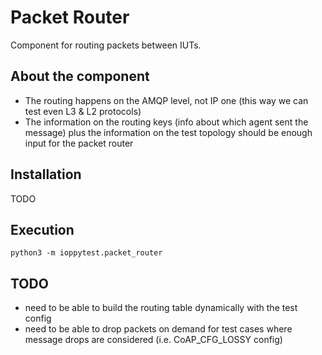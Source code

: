 # Packet Router

Component for routing packets between IUTs.

## About the component

- The routing happens on the AMQP level, not IP one (this way we can test even L3 & L2 protocols)
- The information on the routing keys (info about which agent sent the message)
plus the information on the test topology should be enough input for the packet router 

## Installation

TODO

## Execution

```
python3 -m ioppytest.packet_router
```

## TODO
- need to be able to build the routing table dynamically with the test config
- need to be able to drop packets on demand for test cases where message drops are considered (i.e. CoAP_CFG_LOSSY config)